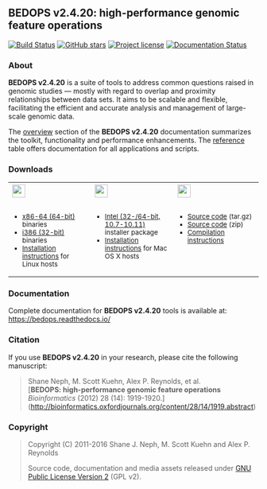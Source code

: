 ## BEDOPS v2.4.20: high-performance genomic feature operations ##

[![Build Status](https://travis-ci.org/bedops/bedops.svg?branch=master)](https://travis-ci.org/bedops/bedops) [![GitHub stars](https://img.shields.io/github/stars/bedops/bedops.svg)](https://github.com/bedops/bedops/stargazers) [![Project license](https://img.shields.io/badge/license-GPLv2-blue.svg)](https://github.com/bedops/bedops/blob/master/LICENSE) [![Documentation Status](https://readthedocs.org/projects/bedops/badge/?version=latest)](https://readthedocs.org/projects/bedops/?badge=latest)

<!-- <img src="http://bedops.readthedocs.io/en/latest/_static/logo_with_label_v2.png" align="right" style="max-width:33%" /> -->

### About ###

**BEDOPS v2.4.20** is a suite of tools to address common questions raised in genomic studies — mostly with regard to overlap and proximity relationships between data sets. It aims to be scalable and flexible, facilitating the efficient and accurate analysis and management of large-scale genomic data. 

The <a href="https://bedops.readthedocs.io/en/latest/content/overview.html#overview">overview</a> section of the **BEDOPS v2.4.20** documentation summarizes the toolkit, functionality and performance enhancements. The <a href="https://bedops.readthedocs.io/en/latest/index.html#reference">reference</a> table offers documentation for all applications and scripts.


### Downloads ###

<table width="100%">
<tr>
<th width="33%" align="left">
<img src="https://bedops.readthedocs.io/en/latest/_images/linux_v2.png" height="26px" style="height:26px !important; width: auto !important; margin-bottom:10px;">
</th>
<th width="33%" align="left">
<img src="https://bedops.readthedocs.io/en/latest/_images/macosx_v2.png" height="26px" style="height:26px !important; width: auto !important; margin-bottom:10px;">
</th>
<th width="34%" align="left">
<img src="https://bedops.readthedocs.io/en/latest/_images/source_v2.png" height="26px" style="height:26px !important; width: auto !important; margin-bottom:10px;">
</th>
</tr>
<tr>
<td valign="top">
<ul style="list-style-type:square; font-size:smaller; margin-left:0; margin-right:0px; padding-right:0px; padding-left:20px;">
<li><a href="https://github.com/bedops/bedops/releases/download/v2.4.20/bedops_linux_x86_64-v2.4.20.v2.tar.bz2">x86-64 (64-bit)</a> binaries</li>
<li><a href="https://github.com/bedops/bedops/releases/download/v2.4.20/bedops_linux_i386-v2.4.20.tar.bz2">i386 (32-bit)</a> binaries</li>
<li><a href="http://bedops.readthedocs.io/en/latest/content/installation.html#linux">Installation instructions</a> for Linux hosts</li>
</ul>
</td>
<td valign="top">
<ul style="list-style-type:square; font-size:smaller; margin-left:0; margin-right:0px; padding-right:0px; padding-left:20px;">
<li><a href="https://github.com/bedops/bedops/releases/download/v2.4.20/BEDOPS.2.4.20.pkg.zip">Intel (32-/64-bit, 10.7-10.11)</a> installer package</li>
<li><a href="http://bedops.readthedocs.io/en/latest/content/installation.html#mac-os-x">Installation instructions</a> for Mac OS X hosts</li>
</ul>
</td>
<td valign="top">
<ul style="list-style-type:square; font-size:smaller; margin-left:0; margin-right:0px; padding-right:0px; padding-left:20px;">
<li><a href="https://github.com/bedops/bedops/archive/v2.4.20.tar.gz">Source code</a> (tar.gz)</li>
<li><a href="https://github.com/bedops/bedops/archive/v2.4.20.zip">Source code</a> (zip)</li>
<li><a href="http://bedops.readthedocs.io/en/latest/content/installation.html#installation-via-source-code">Compilation instructions</a></li>
</ul>
</td>
</tr>
</table>

### Documentation ###

Complete documentation for **BEDOPS v2.4.20** tools is available at: <a href="https://bedops.readthedocs.io/en/latest/index.html">https://bedops.readthedocs.io/</a>

### Citation ###

If you use **BEDOPS v2.4.20** in your research, please cite the following manuscript:

> Shane Neph, M. Scott Kuehn, Alex P. Reynolds, et al.  
> [**BEDOPS: high-performance genomic feature operations**  
> *Bioinformatics* (2012) 28 (14): 1919-1920.] (http://bioinformatics.oxfordjournals.org/content/28/14/1919.abstract)

### Copyright ###

> Copyright (C) 2011-2016 Shane J. Neph, M. Scott Kuehn and Alex P. Reynolds
>
> Source code, documentation and media assets released under <a href="https://github.com/bedops/bedops/blob/master/LICENSE">GNU Public License Version 2</a> (GPL v2).

